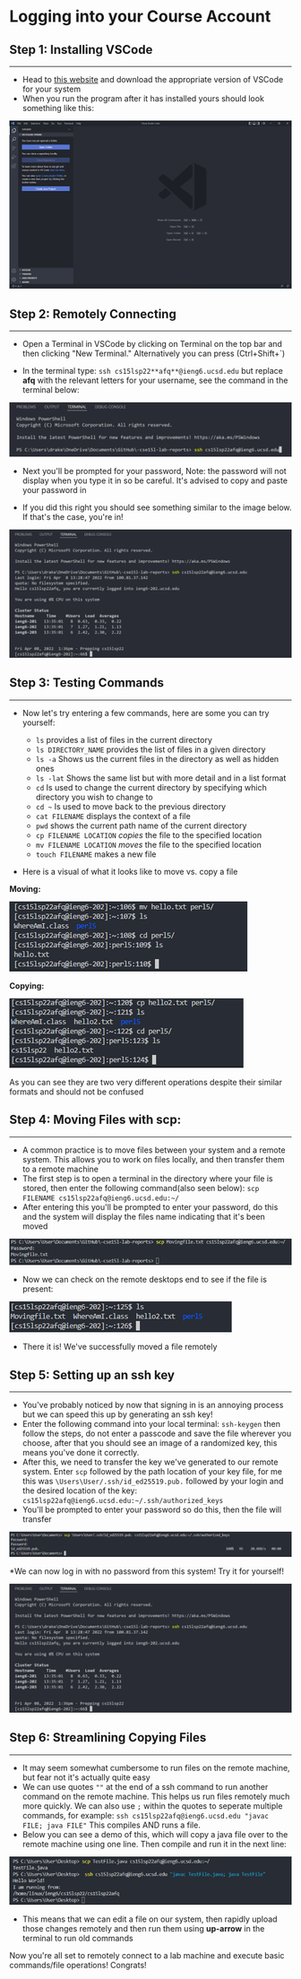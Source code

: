 Logging into your Course Account
================================

Step 1: Installing VSCode
------
***
* Head to [this website](https://code.visualstudio.com/download) and download the appropriate version of VSCode for your system
* When you run the program after it has installed yours should look something like this:

![Image](VscodeScreenshot.png) 

Step 2: Remotely Connecting
-------
***
* Open a Terminal in VSCode by clicking on Terminal on the top bar and then clicking "New Terminal." Alternatively you can press (Ctrl+Shift+`)

* In the terminal type: ` ssh cs15lsp22**afq**@ieng6.ucsd.edu ` but replace **afq** with the relevant letters for your username, see the command in the terminal below:

![Image](commandline.png)
* Next you'll be prompted for your password, Note: the password will not display when you type it in so be careful. It's advised to copy and paste your password in

* If you did this right you should see something similar to the image below. If that's the case, you're in!

![Image](successlogin.png)

Step 3: Testing Commands
------
***
* Now let's try entering a few commands, here are some you can try yourself:
    * `ls` provides a list of files in the current directory
    * `ls DIRECTORY_NAME` provides the list of files in a given directory
    *  `ls -a` Shows us the current files in the directory as well as hidden ones
    * `ls -lat` Shows the same list but with more detail and in a list format
    * `cd` Is used to change the current directory by specifying which directory you wish to change to
    * `cd ~` Is used to move back to the previous directory
    * `cat FILENAME` displays the context of a file
    * `pwd` shows the current path name of the current directory
    * `cp FILENAME LOCATION` *copies* the file to the specified location
    * `mv FILENAME LOCATION` *moves* the file to the specified location
    * `touch FILENAME` makes a new file

* Here is a visual of what it looks like to move vs. copy a file

**Moving:**

![Image](Moving.png)

**Copying:**

![Image](CopyScreenshot.png)

As you can see they are two very different operations despite their similar formats and should not be confused

Step 4: Moving Files with scp:
------
***
* A common practice is to move files between your system and a remote system. This allows you to work on files locally, and then transfer them to a remote machine
* The first step is to open a terminal in the directory where your file is stored, then enter the following command(also seen below): `scp FILENAME cs15lsp22afq@ieng6.ucsd.edu:~/` 
* After entering this you'll be prompted to enter your password, do this and the system will display the files name indicating that it's been moved

![Image](Movingfile.png)

* Now we can check on the remote desktops end to see if the file is present:

![Image](Sure.png)

* There it is! We've successfully moved a file remotely

Step 5: Setting up an ssh key
-----
***
* You've probably noticed by now that signing in is an annoying process but we can speed this up by generating an ssh key!
* Enter the following command into your local terminal: `ssh-keygen` then follow the steps, do not enter a passcode and save the file wherever you choose, after that you should see an image of a randomized key, this means you've done it correctly.
* After this, we need to transfer the key we've generated to our remote system. Enter `scp` followed by the path location of your key file, for me this was `\Users\User/.ssh/id_ed25519.pub.` followed by your login and the desired location of the key: `cs15lsp22afq@ieng6.ucsd.edu:~/.ssh/authorized_keys`
* You'll be prompted to enter your password so do this, then the file will transfer

![Image](SSHTransfer.png)

*We can now log in with no password from this system! Try it for yourself!

![Image](successlogin.png)

Step 6: Streamlining Copying Files
------
***
* It may seem somewhat cumbersome to run files on the remote machine, but fear not it's actually quite easy
* We can use quotes `""` at the end of a ssh command to run another command on the remote machine. This helps us run files remotely much more quickly. We can also use `;` within the quotes to seperate multiple commands, for example: `ssh cs15lsp22afq@ieng6.ucsd.edu "javac FILE; java FILE"` This compiles AND runs a file.
* Below you can see a demo of this, which will copy a java file over to the remote machine using one line. Then compile and run it in the next line:

![Image](COOLFILE.png)

* This means that we can edit a file on our system, then rapidly upload those changes remotely and then run them using **up-arrow** in the terminal to run old commands

Now you're all set to remotely connect to a lab machine and execute basic commands/file operations! Congrats!

